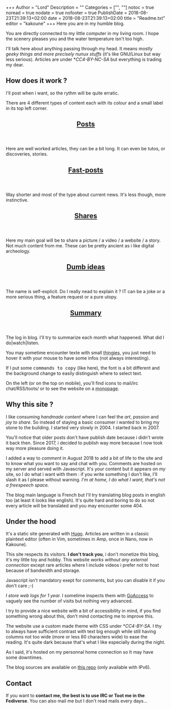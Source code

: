 +++
Author = "Lord"
Description = ""
Categories = ["", ""]
notoc = true
noread = true
nodate = true
nofooter = true
PublishDate = 2018-08-23T21:39:13+02:00
date = 2018-08-23T21:39:13+02:00
title = "Readme.txt"
editor = "kakoune"
+++
Here you are in my humble blog.

You are directly connected to my little computer in my living room.
I hope the scenery pleases you and the water temperature isn't too high.

I'll talk here about anything passing through my head.
It means mostly *geeky things and more precisely nunux stuffs* (it's like GNU/Linux but way less serious).
Articles are under **CC4-BY-NC-SA* but everything is trading my dear.

## How does it work ?

I'll post when i want, so the rythm will be quite erratic.

There are 4 different types of content each with its colour and a small label in its top left corner.

<section class="posts">
  <header class="post-header"><h1><a href="https://lord.re/en/posts/">Posts</a></h1></header>
  <article>
    <p>Here are well worked articles, they can be a bit long.
    It can even be tutos, or discoveries, stories.</p>
  </article>
</section>

<section class="fast-posts">
  <header class="post-header"><h1><a href="https://lord.re/en/fast-posts/">Fast-posts</a></h1></header>
  <article>
    <p>Way shorter and most of the type about current news.
    It's less though, more instinctive.</p>
  </article>
</section>

<section class="shares">
  <header class="post-header"><h1><a href="https://lord.re/en/shares/">Shares</a></h1></header>
  <article>
    <p>Here my main goal will be to share a picture / a video / a website / a story.
    Not much content from me.
    These can be pretty ancient as i like digital archeology.</p>
  </article>
</section>

<section class="ideas">
  <header class="post-header"><h1><a href="https://lord.re/en/ideas/">Dumb ideas</a></h1></header>
  <article>
    <p>The name is self-explicit.
    Do I really nead to explain it ?
    IT can be a joke or a more serious thing, a feature request or a pure utopy.</p>
  </article>
</section>

<section class="recap">
  <header class="post-header"><h1><a href="https://lord.re/en/recap/">Summary</a></h1></header>
  <article>
    <p>The log in blog.
    I'll try to summarize each month what happened.
    What did I do|watch|listen.
  </article>
</section>

You may sometime encounter texte with small <abbr title="exactly this">thingies</abbr>, you just need to hover it with your mouse to have some infos (not always interesting).

If I put some <kbd>commands to copy</kbd> (like here), the font is a bit different and the background change to easily distinguish where to select text. 

On the left (or on the top on mobile), you'll find icons to mail/irc chat/RSS/toots/ or to see the website on a <abbr title="One page with all the content">monopage</abbr>.

## Why this site ?

I like consuming *handmade content* where I can feel the *art*, *passion* and *joy to share*.
So instead of staying a basic consumer i wanted to bring my stone to the building.
I started very slowly in 2004.
I started back in 2007.

You'll notice that older posts don't have publish date because i didn't wrote it back then.
Since 2017, i decided to publish way more because I now took way more pleasure doing it.

I added a way to *comment* in August 2018 to add a bit of life to the site and to know what you want to say and chat with you.
Comments are hosted on my server and served with Javascript.
It's your content but it appears on _my_ site, so I do what i want with them : if you write something I don't like, I'll slash it as I please without warning.
*I'm at home, I do what I want, that's not a freespeech space.*

The blog main language is French but I'll try translating blog posts in english too (at least it looks like english).
It's quite hard and boring to do so not every article will be translated and you may encounter some 404.

## Under the hood

It's a static site generated with [Hugo](https://gohugo.io).
Articles are written in a classic plaintext editor (often in Vim, sometimes in Amp, once in Nano, now in Kakoune).

This site respects its visitors.
**I don't track you**, i don't monetize this blog, it's my little toy and hobby.
This website *works without any external connection* except rare articles where I include videos i prefer not to host because of bandwidth and storage.

Javascript isn't mandatory exept for comments, but you can disable it if you don't care ;-)

*I store web logs for 1 year.*
I sometime inspects them with [GoAccess](https://goaccess.io) to vaguely see the number of visits but nothing very advanced.

I try to provide a nice website with a bit of accessibility in mind, if you find something wrong about this, don't mind contacting me to improve this.

The website use a custom made theme with CSS under **CC4-BY-SA*.
I thy to always have sufficient contrast with text big enough while still having columns not too wide (more or less 80 characters wide) to ease the reading.
It's quite dark because that's what I like especially during the night.

As I said, it's hosted on my personnal home connection so It may have some downtimes.

The blog sources are available on [this repo](https://git.lord.re/lord/lord.re) (only available with IPv6).

## Contact

If you want to **contact me, the best is to use IRC or Toot me in the Fediverse**.
You can also mail me but I don't read mails every days…
